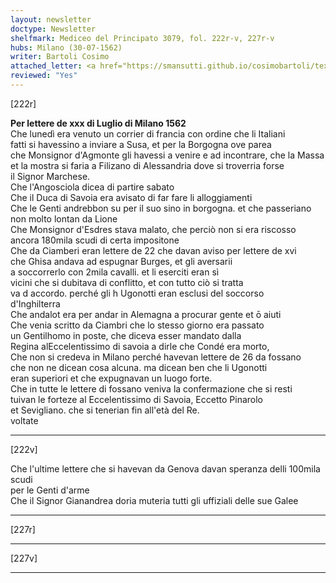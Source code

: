 ```yaml
---
layout: newsletter
doctype: Newsletter
shelfmark: Mediceo del Principato 3079, fol. 222r-v, 227r-v
hubs: Milano (30-07-1562)
writer: Bartoli Cosimo
attached_letter: <a href="https://smansutti.github.io/cosimobartoli/texts/TBD/">TBD</a>
reviewed: "Yes"
---
```


[222r]  
  
  
<strong>Per lettere de xxx di Luglio di Milano 1562</strong>  
Che lunedì era venuto un corrier di francia con ordine che li Italiani  
fatti si havessino a inviare a Susa, et per la Borgogna ove parea  
che Monsignor d'Agmonte gli havessi a venire e ad incontrare, che la Massa  
et la mostra si faria a Filizano di Alessandria dove si troverria forse  
il Signor Marchese.  
Che l'Angosciola dicea di partire sabato  
Che il Duca di Savoia era avisato di far fare li alloggiamenti  
Che le Genti andrebbon su per il suo sino in borgogna. et che passeriano  
non molto lontan da Lione  
Che Monsignor d'Esdres stava malato, che perciò non si era riscosso  
ancora 180mila scudi di certa impositone  
Che da Ciamberi eran lettere de 22 che davan aviso per lettere de xvi  
che Ghisa andava ad espugnar Burges, et gli aversarii  
a soccorrerlo con 2mila cavalli. et li eserciti eran sì  
vicini che si dubitava di conflitto, et con tutto ciò si tratta  
va d accordo. perché gli h Ugonotti eran esclusi del soccorso  
d'Inghilterra  
Che andalot era per andar in Alemagna a procurar gente et ō aiuti  
Che venia scritto da Ciambri che lo stesso giorno era passato  
un Gentilhomo in poste, che diceva esser mandato dalla  
Regina alEccelentissimo di savoia a dirle che Condé era morto,  
Che non si credeva in Milano perché havevan lettere de 26 da fossano  
che non ne dicean cosa alcuna. ma dicean ben che li Ugonotti  
eran superiori et che expugnavan un luogo forte.  
Che in tutte le lettere di fossano veniva la confermazione che si resti  
tuivan le forteze al Eccelentissimo di Savoia, Eccetto Pinarolo  
et Sevigliano. che si tenerian fin all'età del Re.  
voltate  
  
---  

[222v]  
  
  
Che l'ultime lettere che si havevan da Genova davan speranza delli 100mila scudi  
per le Genti d'arme  
Che il Signor Gianandrea doria muteria tutti gli uffiziali delle sue Galee  
  
---  

[227r]  
  
  
  
---  

[227v]  
  
  
  
---  

